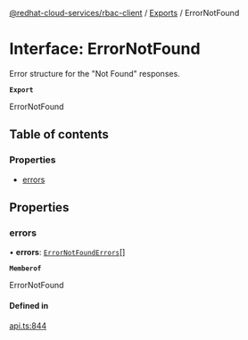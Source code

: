 [@redhat-cloud-services/rbac-client](../README.md) / [Exports](../modules.md) / ErrorNotFound

# Interface: ErrorNotFound

Error structure for the \"Not Found\" responses.

**`Export`**

ErrorNotFound

## Table of contents

### Properties

- [errors](ErrorNotFound.md#errors)

## Properties

### errors

• **errors**: [`ErrorNotFoundErrors`](ErrorNotFoundErrors.md)[]

**`Memberof`**

ErrorNotFound

#### Defined in

[api.ts:844](https://github.com/RedHatInsights/javascript-clients/blob/main/packages/rbac/api.ts#L844)
